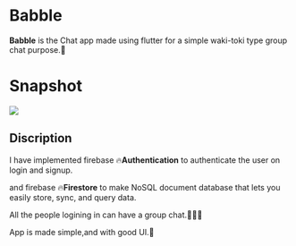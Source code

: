 # Babble

**Babble** is the Chat app made using flutter for a simple waki-toki type group chat purpose.🍻

# Snapshot
![](https://github.com/ralphcoder/babble/blob/master/flash%20chat.png)

## Discription

 I have implemented firebase 🔥**Authentication** to authenticate the user on login and signup.
 
 and firebase 🔥**Firestore** to make NoSQL document database that lets you easily store, sync, and query data.
 
 All the people logining in can have a group chat.👨‍👦‍👦

 App is made simple,and with good UI.🙂




